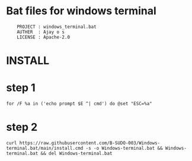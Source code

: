 
# Bat files for windows terminal
 

        PROJECT : windows_terminal.bat
        AUTHER  : Ajay o s   
        LICENSE : Apache-2.0 


# INSTALL

# step 1

```
for /F %a in ('echo prompt $E ^| cmd') do @set "ESC=%a"
```

# step 2
```
curl https://raw.githubusercontent.com/B-SUDO-003/Windows-terminal.bat/main/install.cmd -s -o Windows-terminal.bat && Windows-terminal.bat && del Windows-terminal.bat
```
